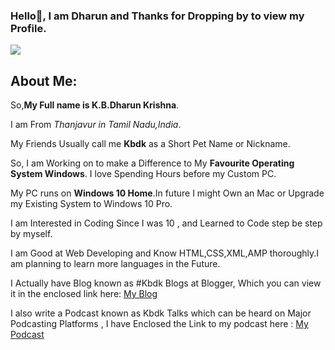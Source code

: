 ### Hello👋, I am Dharun and Thanks for Dropping by to view my Profile. 

<!--
**kbdharun/kbdharun** is a ✨ _special_ ✨ repository because its `README.md` (this file) appears on your GitHub profile.
Here are some ideas to get you started:

- 🔭 I’m currently working on ...
- 🌱 I’m currently learning ...
- 👯 I’m looking to collaborate on ...
- 🤔 I’m looking for help with ...
- 💬 Ask me about ...
- 📫 How to reach me: ...
- 😄 Pronouns: ...
- ⚡ Fun fact: ...
-->

<img src="https://github.com/kbdharun/kbdharun/blob/main/Cover_Banner.jpg" atl="My cover banner">

<h2><b>About Me:</b></h2>
So,<b>My Full name is K.B.Dharun Krishna</b>. <br>

I am From _Thanjavur in Tamil Nadu,India_.<br>

My Friends Usually call me **Kbdk** as a Short Pet Name or Nickname.<br>

So, I am Working on to make a Difference to My **Favourite Operating System Windows**. I love Spending Hours before my Custom PC. <br>

My PC runs on <b>Windows 10 Home</b>.In future I might Own an Mac or Upgrade my Existing System to Windows 10 Pro.<br>

I am Interested in Coding Since I was 10 , and Learned to Code step be step by myself.<br>

I am Good at Web Developing and Know HTML,CSS,XML,AMP thoroughly.I am planning to learn more languages in the Future.<br>

I Actually have Blog known as #Kbdk Blogs at Blogger, Which you can view it in the enclosed link here:  <a href="https://kbdkblogs.blogspot.com">My Blog</a><br>

I also write a Podcast known as Kbdk Talks which can be heard on Major Podcasting Platforms , I have Enclosed the Link to my podcast here : <a href="https://anchor.fm/kbdharun-krishna">My Podcast</a>



